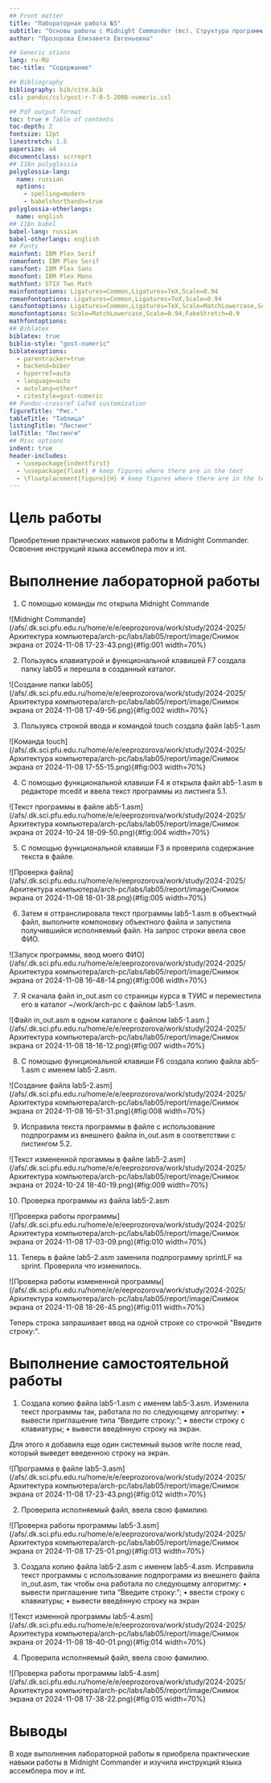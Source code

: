 ```yaml
---
## Front matter
title: "Лабораторная работа №5"
subtitle: "Основы работы с Midnight Commander (mc). Структура программы на языке ассемблера NASM. Системные вызовы в ОС GNU Linux"
author: "Прозорова Елизавета Евгеньевна"

## Generic otions
lang: ru-RU
toc-title: "Содержание"

## Bibliography
bibliography: bib/cite.bib
csl: pandoc/csl/gost-r-7-0-5-2008-numeric.csl

## Pdf output format
toc: true # Table of contents
toc-depth: 2
fontsize: 12pt
linestretch: 1.5
papersize: a4
documentclass: scrreprt
## I18n polyglossia
polyglossia-lang:
  name: russian
  options:
	- spelling=modern
	- babelshorthands=true
polyglossia-otherlangs:
  name: english
## I18n babel
babel-lang: russian
babel-otherlangs: english
## Fonts
mainfont: IBM Plex Serif
romanfont: IBM Plex Serif
sansfont: IBM Plex Sans
monofont: IBM Plex Mono
mathfont: STIX Two Math
mainfontoptions: Ligatures=Common,Ligatures=TeX,Scale=0.94
romanfontoptions: Ligatures=Common,Ligatures=TeX,Scale=0.94
sansfontoptions: Ligatures=Common,Ligatures=TeX,Scale=MatchLowercase,Scale=0.94
monofontoptions: Scale=MatchLowercase,Scale=0.94,FakeStretch=0.9
mathfontoptions:
## Biblatex
biblatex: true
biblio-style: "gost-numeric"
biblatexoptions:
  - parentracker=true
  - backend=biber
  - hyperref=auto
  - language=auto
  - autolang=other*
  - citestyle=gost-numeric
## Pandoc-crossref LaTeX customization
figureTitle: "Рис."
tableTitle: "Таблица"
listingTitle: "Листинг"
lolTitle: "Листинги"
## Misc options
indent: true
header-includes:
  - \usepackage{indentfirst}
  - \usepackage{float} # keep figures where there are in the text
  - \floatplacement{figure}{H} # keep figures where there are in the text
---
```


# Цель работы

Приобретение практических навыков работы в Midnight Commander. Освоение инструкций
языка ассемблера mov и int.

# Выполнение лабораторной работы

1. С помощью команды mc  открыла Midnight Commande

![Midnight Commande](/afs/.dk.sci.pfu.edu.ru/home/e/e/eeprozorova/work/study/2024-2025/Архитектура компьютера/arch-pc/labs/lab05/report/image/Снимок экрана от 2024-11-08 17-23-43.png){#fig:001 width=70%}

2. Пользуясь клавиатурой и функциональной клавишей F7 создала папку lab05 и перешла в созданный каталог.

![Создание папки lab05](/afs/.dk.sci.pfu.edu.ru/home/e/e/eeprozorova/work/study/2024-2025/Архитектура компьютера/arch-pc/labs/lab05/report/image/Снимок экрана от 2024-11-08 17-49-56.png){#fig:002 width=70%}

3. Пользуясь строкой ввода и командой touch создала файл lab5-1.asm

![Команда touch](/afs/.dk.sci.pfu.edu.ru/home/e/e/eeprozorova/work/study/2024-2025/Архитектура компьютера/arch-pc/labs/lab05/report/image/Снимок экрана от 2024-11-08 17-55-15.png){#fig:003 width=70%}

4. С помощью функциональной клавиши F4 я открыла файл ab5-1.asm в редакторе mcedit и ввела текст программы из листинга 5.1.

![Текст программы в файле ab5-1.asm](/afs/.dk.sci.pfu.edu.ru/home/e/e/eeprozorova/work/study/2024-2025/Архитектура компьютера/arch-pc/labs/lab05/report/image/Снимок экрана от 2024-10-24 18-09-50.png){#fig:004 width=70%}

5. С помощью функциональной клавиши F3 я проверила содержание текста в файле.

![Проверка файла](/afs/.dk.sci.pfu.edu.ru/home/e/e/eeprozorova/work/study/2024-2025/Архитектура компьютера/arch-pc/labs/lab05/report/image/Снимок экрана от 2024-11-08 18-01-38.png){#fig:005 width=70%}

6. Затем я оттранслировала текст программы lab5-1.asm в объектный файл, выполните компоновку объектного файла и запустила получившийся исполняемый файл. На запрос строки ввела свое ФИО.

![Запуск программы, ввод моего ФИО](/afs/.dk.sci.pfu.edu.ru/home/e/e/eeprozorova/work/study/2024-2025/Архитектура компьютера/arch-pc/labs/lab05/report/image/Снимок экрана от 2024-11-08 16-48-14.png){#fig:006 width=70%}

7. Я скачала файл in_out.asm со страницы курса в ТУИС и переместила его в каталог ~/work/arch-pc с файлом lab5-1.asm.

![Файл in_out.asm в одном каталоге с файлом lab5-1.asm.](/afs/.dk.sci.pfu.edu.ru/home/e/e/eeprozorova/work/study/2024-2025/Архитектура компьютера/arch-pc/labs/lab05/report/image/Снимок экрана от 2024-11-08 18-16-12.png){#fig:007 width=70%}

8. С помощью функциональной клавиши F6 создала копию файла ab5-1.asm с именем lab5-2.asm.

![Создание файла lab5-2.asm](/afs/.dk.sci.pfu.edu.ru/home/e/e/eeprozorova/work/study/2024-2025/Архитектура компьютера/arch-pc/labs/lab05/report/image/Снимок экрана от 2024-11-08 16-51-31.png){#fig:008 width=70%}

9. Исправила текста программы в файле с использование подпрограмм из внешнего файла in_out.asm в соответствии с листингом 5.2.

![Текст измененной прогаммы в файле lab5-2.asm](/afs/.dk.sci.pfu.edu.ru/home/e/e/eeprozorova/work/study/2024-2025/Архитектура компьютера/arch-pc/labs/lab05/report/image/Снимок экрана от 2024-10-24 18-40-19.png){#fig:009 width=70%}

10. Проверка программы из файла lab5-2.asm

![Проверка работы программы](/afs/.dk.sci.pfu.edu.ru/home/e/e/eeprozorova/work/study/2024-2025/Архитектура компьютера/arch-pc/labs/lab05/report/image/Снимок экрана от 2024-11-08 17-03-09.png){#fig:010 width=70%}

11. Теперь в файле lab5-2.asm заменила подпрограмму sprintLF на sprint. Проверила что изменилось.

![Проверка работы измененной программы](/afs/.dk.sci.pfu.edu.ru/home/e/e/eeprozorova/work/study/2024-2025/Архитектура компьютера/arch-pc/labs/lab05/report/image/Снимок экрана от 2024-11-08 18-26-45.png){#fig:011 width=70%}

Теперь строка запрашивает ввод на одной строке со строчкой "Введите строку:".

# Выполнение самостоятельной работы

1. Создала копию файла lab5-1.asm с именем lab5-3.asm. Изменила текст программы так, работала по по следующему алгоритму:
• вывести приглашение типа “Введите строку:”;
• ввести строку с клавиатуры;
• вывести введённую строку на экран.

Для этого я добавила еще один системный вызов write после read, который выведет введенною строку на экран.

![Программа в файле lab5-3.asm](/afs/.dk.sci.pfu.edu.ru/home/e/e/eeprozorova/work/study/2024-2025/Архитектура компьютера/arch-pc/labs/lab05/report/image/Снимок экрана от 2024-11-08 17-23-43.png){#fig:012 width=70%}

2. Проверила исполняемый файл, ввела свою фамилию.

![Проверка работы программы lab5-3.asm](/afs/.dk.sci.pfu.edu.ru/home/e/e/eeprozorova/work/study/2024-2025/Архитектура компьютера/arch-pc/labs/lab05/report/image/Снимок экрана от 2024-11-08 17-25-01.png){#fig:013 width=70%}

3. Создала копию файла lab5-2.asm с именем lab5-4.asm. Исправила текст программы с использование подпрограмм из внешнего файла in_out.asm, так чтобы она работала по следующему алгоритму:
• вывести приглашение типа “Введите строку:”;
• ввести строку с клавиатуры;
• вывести введённую строку на экран

![Текст изменной программы lab5-4.asm](/afs/.dk.sci.pfu.edu.ru/home/e/e/eeprozorova/work/study/2024-2025/Архитектура компьютера/arch-pc/labs/lab05/report/image/Снимок экрана от 2024-11-08 18-40-01.png){#fig:014 width=70%}

4. Проверила исполняемый файл, ввела свою фамилию.

![Проверка работы программы lab5-4.asm](/afs/.dk.sci.pfu.edu.ru/home/e/e/eeprozorova/work/study/2024-2025/Архитектура компьютера/arch-pc/labs/lab05/report/image/Снимок экрана от 2024-11-08 17-38-22.png){#fig:015 width=70%}

# Выводы

В ходе выполнения лабораторной работы я приобрела практические навыки работы в Midnight Commander и изучила инструкций языка ассемблера mov и int.

